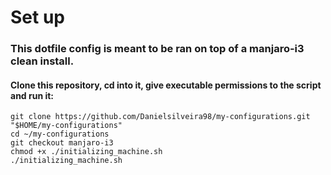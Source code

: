 # Set up

### This dotfile config is meant to be ran on top of a manjaro-i3 clean install.

#### Clone this repository, cd into it, give executable permissions to the script and run it:
```
git clone https://github.com/Danielsilveira98/my-configurations.git "$HOME/my-configurations"
cd ~/my-configurations
git checkout manjaro-i3
chmod +x ./initializing_machine.sh
./initializing_machine.sh
```

